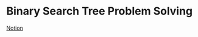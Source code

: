 # Binary Search Tree Problem Solving

[Notion](https://jnaimxiii.notion.site/16-Binary-Search-Tree-Problem-Solving-c9034f88880a4b9da5da933ae53d885b)
